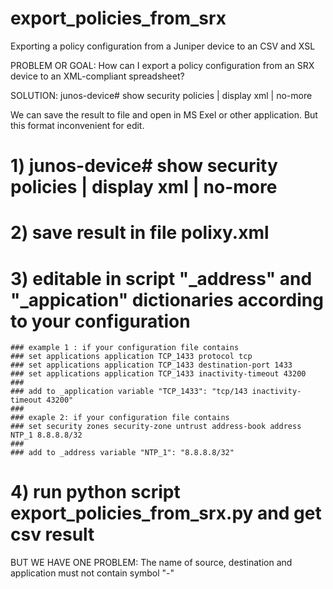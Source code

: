 # export_policies_from_srx
Exporting a policy configuration from a Juniper device to an CSV and XSL


PROBLEM OR GOAL:
How can I export a policy configuration from an SRX device to an XML-compliant spreadsheet? 

SOLUTION:
junos-device# show security policies | display xml | no-more

We can save the result to file and open in MS Exel or other application. But this format inconvenient for edit.


# 1) junos-device# show security policies | display xml | no-more
# 2) save result in file polixy.xml
# 3) editable in script "_address" and "_appication" dictionaries according to your configuration

    ### example 1 : if your configuration file contains 
    ### set applications application TCP_1433 protocol tcp
    ### set applications application TCP_1433 destination-port 1433
    ### set applications application TCP_1433 inactivity-timeout 43200
    ###
    ### add to _application variable "TCP_1433": "tcp/143 inactivity-timeout 43200"
    ###
    ### exaple 2: if your configuration file contains
    ### set security zones security-zone untrust address-book address NTP_1 8.8.8.8/32
    ### 
    ### add to _address variable "NTP_1": "8.8.8.8/32"
    
# 4) run python script export_policies_from_srx.py and get csv result


BUT WE HAVE ONE PROBLEM:
The name of source, destination and application must not contain symbol "-"



